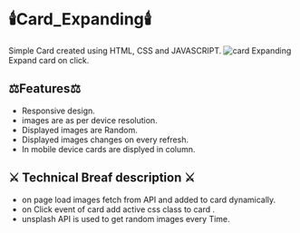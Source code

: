 # :candle:Card_Expanding:candle:
Simple Card created using HTML, CSS and JAVASCRIPT.
![card Expanding](https://github.com/CodeArcc/card_layout/blob/master/main/images/Expanding_cards.jpg)
Expand card on click.

## :balance_scale:Features:balance_scale:
- Responsive design.
- images are as per device resolution.
- Displayed images are Random.
- Displayed images changes on every refresh.
- In mobile device cards are displyed in column.

## :crossed_swords: Technical Breaf description :crossed_swords:
- on page load images fetch from API and added to card dynamically.
- on Click event of card add active css class to card .
- unsplash API is used to get random images every Time.
